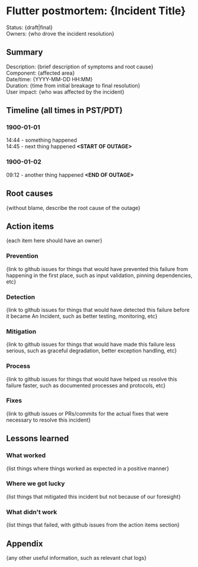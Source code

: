 # Flutter postmortem: {Incident Title}

Status: {draft|final}<br>
Owners: {who drove the incident resolution}

## Summary

Description: {brief description of symptoms and root cause}<br>
Component: {affected area}<br>
Date/time: {YYYY-MM-DD HH:MM}<br>
Duration: {time from initial breakage to final resolution}<br>
User impact: {who was affected by the incident}

## Timeline (all times in PST/PDT)

### 1900-01-01

14:44 - something happened<br>
14:45 - next thing happened **&lt;START OF OUTAGE&gt;**

### 1900-01-02

09:12 - another thing happened **&lt;END OF OUTAGE&gt;**

## Root causes

{without blame, describe the root cause of the outage}

## Action items

{each item here should have an owner}

### Prevention

{link to github issues for things that would have prevented this failure from happening in the first place, such as input validation, pinning dependencies, etc}

### Detection

{link to github issues for things that would have detected this failure before it became An Incident, such as better testing, monitoring, etc}

### Mitigation

{link to github issues for things that would have made this failure less serious, such as graceful degradation, better exception handling, etc}

### Process

{link to github issues for things that would have helped us resolve this failure faster, such as documented processes and protocols, etc}

### Fixes

{link to github issues or PRs/commits for the actual fixes that were necessary to resolve this incident}

## Lessons learned

### What worked

{list things where things worked as expected in a positive manner}

### Where we got lucky

{list things that mitigated this incident but not because of our foresight}

### What didn't work

{list things that failed, with github issues from the action items section}

## Appendix

{any other useful information, such as relevant chat logs}